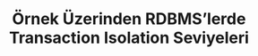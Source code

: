 ---
layout: post
title: Örnek Üzerinden RDBMS’lerde Transaction Isolation Seviyeleri
ext-url: https://medium.com/@gokhansengun/%C3%B6rnek-%C3%BCzerinden-rdbmslerde-transaction-isolation-seviyeleri-ba684e4e2ce2
lang: tr
medium: yes
---